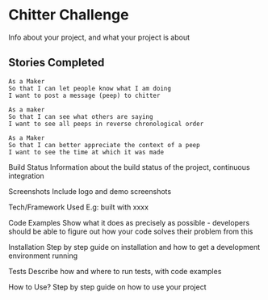# Chitter Challenge
Info about your project, and what your project is about

## Stories Completed
```
As a Maker
So that I can let people know what I am doing  
I want to post a message (peep) to chitter

As a maker
So that I can see what others are saying  
I want to see all peeps in reverse chronological order

As a Maker
So that I can better appreciate the context of a peep
I want to see the time at which it was made
```

Build Status
Information about the build status of the project, continuous integration

Screenshots
Include logo and demo screenshots

Tech/Framework Used
E.g: built with xxxx

Code Examples
Show what it does as precisely as possible - developers should be able to figure out how your code solves their problem from this

Installation
Step by step guide on installation and how to get a development environment running

Tests
Describe how and where to run tests, with code examples

How to Use?
Step by step guide on how to use your project
